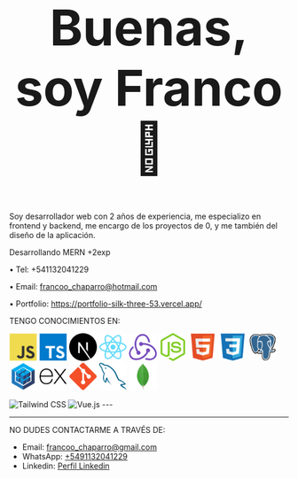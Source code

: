 ###  <h1 align="center" style="font-size: 90px; margin-bottom: 60px;">Buenas, soy Franco 👋</h1>

<p>Soy desarrollador web con 2 años de experiencia, me especializo en frontend y backend, me encargo de los proyectos de 0, y me también del diseño de la aplicación.

Desarrollando MERN +2exp

• Tel: +541132041229

• Email: francoo_chaparro@hotmail.com 

• Portfolio: https://portfolio-silk-three-53.vercel.app/<p/>
<!--
**FrancooChaparro/FrancooChaparro** is a ✨ _special_ ✨ repository because its `README.md` (this file) appears on your GitHub profile.

<head>
  <style>
    /* Estilos CSS */
    body {
      font-family: Arial, sans-serif;
    }
    h1, h2, h3, h4, h5, h6 {
      font-family: "Times New Roman", Times, serif;
    }
  </style>
</head>

Here are some ideas to get you started:

- 🔭 I’m currently working on ...
- 🌱 I’m currently learning ...
- 👯 I’m looking to collaborate on ...
- 🤔 I’m looking for help with ...
- 💬 Ask me about ...
- 📫 How to reach me: ...
- 😄 Pronouns: ...
- ⚡ Fun fact: ...
-->

 TENGO CONOCIMIENTOS EN: 


<img src="https://raw.githubusercontent.com/devicons/devicon/master/icons/javascript/javascript-original.svg" alt="JavaScript" width="50" height="50"/>  <img src="https://raw.githubusercontent.com/devicons/devicon/master/icons/typescript/typescript-original.svg" alt="TypeScript" width="50" height="50"/>
  <img src="https://raw.githubusercontent.com/devicons/devicon/master/icons/nextjs/nextjs-original.svg" alt="Next.js" width="50" height="50"/> <img src="https://raw.githubusercontent.com/devicons/devicon/master/icons/react/react-original.svg" alt="React" width="50" height="50"/> <img src="https://raw.githubusercontent.com/devicons/devicon/master/icons/redux/redux-original.svg" alt="Redux" width="50" height="50"/> <img src="https://raw.githubusercontent.com/devicons/devicon/master/icons/nodejs/nodejs-original.svg" alt="Node.js" width="50" height="50"/> <img src="https://raw.githubusercontent.com/devicons/devicon/master/icons/html5/html5-original.svg" alt="HTML5" width="50" height="50"/> <img src="https://raw.githubusercontent.com/devicons/devicon/master/icons/css3/css3-original.svg" alt="CSS3" width="50" height="50"/> <img 
src="https://raw.githubusercontent.com/devicons/devicon/master/icons/postgresql/postgresql-original.svg" alt="PostgreSQL" width="50" height="50"/> <img src="https://raw.githubusercontent.com/devicons/devicon/master/icons/sequelize/sequelize-original.svg" alt="Sequelize" width="50" height="50"/> <img src="https://raw.githubusercontent.com/devicons/devicon/master/icons/express/express-original.svg" alt="Express.js" width="50" height="50"/>
<img src="https://raw.githubusercontent.com/devicons/devicon/master/icons/git/git-original.svg" alt="Git" width="50" height="50"/>
  <img src="https://raw.githubusercontent.com/devicons/devicon/master/icons/mysql/mysql-original.svg" alt="MySQL" width="50" height="50"/>
  <img src="https://raw.githubusercontent.com/devicons/devicon/master/icons/mongodb/mongodb-original.svg" alt="MongoDB" width="50" height="50"/>
 
  <img src="https://cdn.worldvectorlogo.com/logos/tailwind-css-2.svg" alt="Tailwind CSS" width="50" height="50"/>  
  <img src="https://vuejs.org/images/logo.png" alt="Vue.js" width="50" height="50"/>  
---












---
NO DUDES CONTACTARME A TRAVÉS DE:

- Email: [francoo_chaparro@gmail.com](mailto:francoo_chaparro@gmail.com)
- WhatsApp: <a href="https://web.whatsapp.com/send?phone=5491132041229">+5491132041229</a>
- Linkedin: <a href="https://www.linkedin.com/in/fran-chaparro/">Perfil Linkedin</a>

